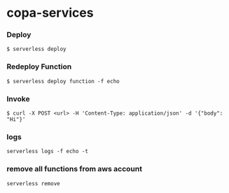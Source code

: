 # copa-services

### Deploy

```shell
$ serverless deploy
```

### Redeploy Function

```
$ serverless deploy function -f echo
```

### Invoke

```shell
$ curl -X POST <url> -H 'Content-Type: application/json' -d '{"body": "Hi"}'
```

### logs

```
serverless logs -f echo -t
```

### remove all functions from aws account

```
serverless remove
```
